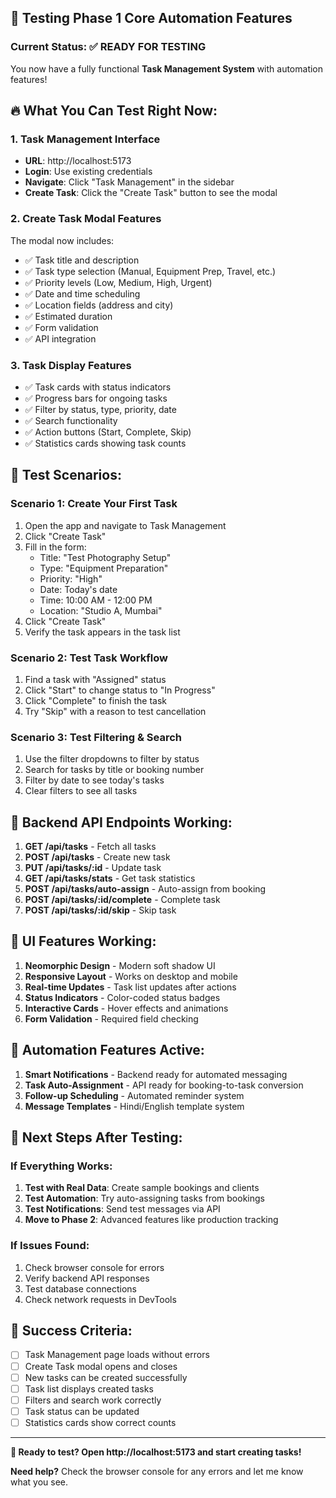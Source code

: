 ## 🎯 Testing Phase 1 Core Automation Features

### Current Status: ✅ READY FOR TESTING

You now have a fully functional **Task Management System** with automation features!

## 🔥 What You Can Test Right Now:

### 1. **Task Management Interface**
- **URL**: http://localhost:5173
- **Login**: Use existing credentials
- **Navigate**: Click "Task Management" in the sidebar
- **Create Task**: Click the "Create Task" button to see the modal

### 2. **Create Task Modal Features**
The modal now includes:
- ✅ Task title and description
- ✅ Task type selection (Manual, Equipment Prep, Travel, etc.)
- ✅ Priority levels (Low, Medium, High, Urgent)
- ✅ Date and time scheduling
- ✅ Location fields (address and city)
- ✅ Estimated duration
- ✅ Form validation
- ✅ API integration

### 3. **Task Display Features**
- ✅ Task cards with status indicators
- ✅ Progress bars for ongoing tasks
- ✅ Filter by status, type, priority, date
- ✅ Search functionality
- ✅ Action buttons (Start, Complete, Skip)
- ✅ Statistics cards showing task counts

## 🚀 Test Scenarios:

### Scenario 1: Create Your First Task
1. Open the app and navigate to Task Management
2. Click "Create Task"
3. Fill in the form:
   - Title: "Test Photography Setup"
   - Type: "Equipment Preparation"
   - Priority: "High"
   - Date: Today's date
   - Time: 10:00 AM - 12:00 PM
   - Location: "Studio A, Mumbai"
4. Click "Create Task"
5. Verify the task appears in the task list

### Scenario 2: Test Task Workflow
1. Find a task with "Assigned" status
2. Click "Start" to change status to "In Progress"
3. Click "Complete" to finish the task
4. Try "Skip" with a reason to test cancellation

### Scenario 3: Test Filtering & Search
1. Use the filter dropdowns to filter by status
2. Search for tasks by title or booking number
3. Filter by date to see today's tasks
4. Clear filters to see all tasks

## 🔧 Backend API Endpoints Working:

1. **GET /api/tasks** - Fetch all tasks
2. **POST /api/tasks** - Create new task
3. **PUT /api/tasks/:id** - Update task
4. **GET /api/tasks/stats** - Get task statistics
5. **POST /api/tasks/auto-assign** - Auto-assign from booking
6. **POST /api/tasks/:id/complete** - Complete task
7. **POST /api/tasks/:id/skip** - Skip task

## 🎨 UI Features Working:

1. **Neomorphic Design** - Modern soft shadow UI
2. **Responsive Layout** - Works on desktop and mobile
3. **Real-time Updates** - Task list updates after actions
4. **Status Indicators** - Color-coded status badges
5. **Interactive Cards** - Hover effects and animations
6. **Form Validation** - Required field checking

## 🔄 Automation Features Active:

1. **Smart Notifications** - Backend ready for automated messaging
2. **Task Auto-Assignment** - API ready for booking-to-task conversion
3. **Follow-up Scheduling** - Automated reminder system
4. **Message Templates** - Hindi/English template system

## 🎯 Next Steps After Testing:

### If Everything Works:
1. **Test with Real Data**: Create sample bookings and clients
2. **Test Automation**: Try auto-assigning tasks from bookings
3. **Test Notifications**: Send test messages via API
4. **Move to Phase 2**: Advanced features like production tracking

### If Issues Found:
1. Check browser console for errors
2. Verify backend API responses
3. Test database connections
4. Check network requests in DevTools

## 🎉 Success Criteria:

- [ ] Task Management page loads without errors
- [ ] Create Task modal opens and closes
- [ ] New tasks can be created successfully
- [ ] Task list displays created tasks
- [ ] Filters and search work correctly
- [ ] Task status can be updated
- [ ] Statistics cards show correct counts

---

**🚀 Ready to test? Open http://localhost:5173 and start creating tasks!**

**Need help?** Check the browser console for any errors and let me know what you see.
